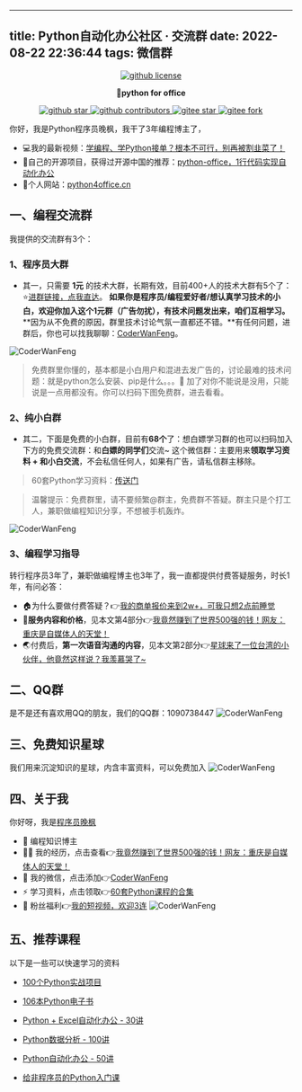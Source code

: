 
---
title: Python自动化办公社区 · 交流群
date: 2022-08-22 22:36:44
tags: 微信群
---


<p align="center">
    <a target="_blank" href='https://github.com/CoderWanFeng/python-office'>
    <img src="https://python-office-1300615378.cos.ap-chongqing.myqcloud.com/github-nav.jpg" alt="github license"/>
    </a>   
</p>
<p align="center">
	<strong>🍬python for office</strong>
</p>



<p align="center" name="gitee">
  <a target="_blank" href='https://github.com/CoderWanFeng/python-office'>
    <img src="https://img.shields.io/github/stars/CoderWanFeng/python-office.svg?style=social" alt="github star"/>
    </a>
	</a>
        <a target="_blank" href='https://github.com/CoderWanFeng/python-office'>
    <img src="https://img.shields.io/github/contributors/CoderWanFeng/python-office" alt="github contributors"/>
    </a>
	<a target="_blank" href='https://gitee.com/CoderWanFeng/python-office/'>
		<img src='https://gitee.com/CoderWanFeng/python-office/badge/star.svg?theme=dark' alt='gitee star'/>
    <a target="_blank" href='https://github.com/CoderWanFeng/python-office'>
		<img src="https://gitee.com/CoderWanFeng/python-office/badge/fork.svg?theme=white" alt="gitee fork"/>
	</a>
</p>






你好，我是Python程序员晚枫，我干了3年编程博主了，
 - 💻我的最新视频：[学编程、学Python接单？根本不可行，别再被割韭菜了！](https://www.bilibili.com/video/BV1wD4y117Zs)
 - 🎇自己的开源项目，获得过开源中国的推荐：[python-office，1行代码实现自动化办公](https://www.python-office.com/)
 - 📱个人网站：[python4office.cn](http://python4office.cn/%E8%B5%84%E6%BA%90%E5%90%88%E9%9B%86-1/)
## 一、编程交流群


我提供的交流群有3个：

### 1、程序员大群
- 其一，只需要 **1元** 的技术大群，长期有效，目前400+人的技术大群有5个了：⭐[进群链接，点我直达](https://mp.weixin.qq.com/s/SlG0Bh3dxD3NEc9p7PQLJg)。
**如果你是程序员/编程爱好者/想认真学习技术的小白，欢迎你加入这个1元群（广告勿扰），有技术问题发出来，咱们互相学习。**
**因为从不免费的原因，群里技术讨论气氛一直都还不错。**有任何问题，进群后，你也可以找我聊聊：[CoderWanFeng](https://mp.weixin.qq.com/s/dAm2B09i2ZaqCwhwP-AEdQ)。



![CoderWanFeng](https://python-office-1300615378.cos.ap-chongqing.myqcloud.com/chat.jpg)


> 免费群里你懂的，基本都是小白用户和混进去发广告的，讨论最难的技术问题：就是python怎么安装、pip是什么。。。🤦
加了对你不能说是没用，只能说是一点用都没有。你可以扫码下图免费群，进去看看。

### 2、纯小白群

- 其二，下面是免费的小白群，目前有**68个**了：想白嫖学习群的也可以扫码加入下方的免费交流群：和**白嫖的同学们**交流~
这个微信群：主要用来**领取学习资料 + 和小白交流**，不会私信任何人，如果有广告，请私信群主移除。

> 60套Python学习资料：[传送门](https://mp.weixin.qq.com/s/sO6hbVqORy7JpN-5TlaKvQ)

> 温馨提示：免费群里，请不要频繁@群主，免费群不答疑。群主只是个打工人，兼职做编程知识分享，不想被手机轰炸。


<!-- more -->

![CoderWanFeng](https://python-office-1300615378.cos.ap-chongqing.myqcloud.com/2-free-group.jpg)


### 3、编程学习指导

转行程序员3年了，兼职做编程博主也3年了，我一直都提供付费答疑服务，时长1年，有问必答：
- 🏠为什么要做付费答疑？👉[我的商单报价来到2w+，可我只想2点前睡觉](https://mp.weixin.qq.com/s/0kdEeIBk3MGF02YEXcp46Q)
- 🙋‍**服务内容和价格**，见本文第4部分👉[我竟然赚到了世界500强的钱！网友：重庆是自媒体人的天堂！](https://mp.weixin.qq.com/s/rCQqKng7Rkufqq5Xk5ygjw)
- 🌏付费后，**第一次语音沟通的内容**，见本文第2部分👉[星球来了一位台湾的小伙伴，他竟然这样说？我羡慕哭了~](https://mp.weixin.qq.com/s/cKPXrt2i_kcRZ4MP7nxSiQ)
## 二、QQ群
是不是还有喜欢用QQ的朋友，我们的QQ群：1090738447
![CoderWanFeng](/images/qq.jpg)





## 三、免费知识星球
我们用来沉淀知识的星球，内含丰富资料，可以免费加入
![CoderWanFeng](/images/star.jpg)



## 四、关于我

你好呀，我是[程序员晚枫](https://www.bilibili.com/video/BV1sd4y1c7T9)
- 🐧 编程知识博主
- 👨‍💻 我的经历，点击查看👉[我竟然赚到了世界500强的钱！网友：重庆是自媒体人的天堂！](https://mp.weixin.qq.com/s/rCQqKng7Rkufqq5Xk5ygjw)
- 💬 我的微信，点击添加👉[CoderWanFeng](https://mp.weixin.qq.com/s/dAm2B09i2ZaqCwhwP-AEdQ)
- ⚡ 学习资料，点击领取👉[60套Python课程的合集](http://www.python4office.cn/vedio-course/)
- 🎁 粉丝福利👉[我的短视频，欢迎3连](https://space.bilibili.com/1989702333)
![CoderWanFeng](https://python-office-1300615378.cos.ap-chongqing.myqcloud.com/qr-code.jpg)



## 五、推荐课程

以下是一些可以快速学习的资料

- [100个Python实战项目](http://www.python4office.cn/python-project-list/)

- [106本Python电子书](http://www.python4office.cn/books-106-python/)

- [Python + Excel自动化办公 - 30讲](https://www.bilibili.com/video/BV1hk4y1C73S)

- [Python数据分析 - 100讲](https://www.bilibili.com/video/BV1rU4y1u7og)

- [Python自动化办公 - 50讲](https://www.bilibili.com/video/BV1y54y1i78U)

- [给非程序员的Python入门课](https://www.bilibili.com/video/BV18g411h7jJ)





